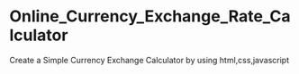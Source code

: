 # Online_Currency_Exchange_Rate_Calculator
Create a Simple Currency Exchange Calculator by using html,css,javascript

